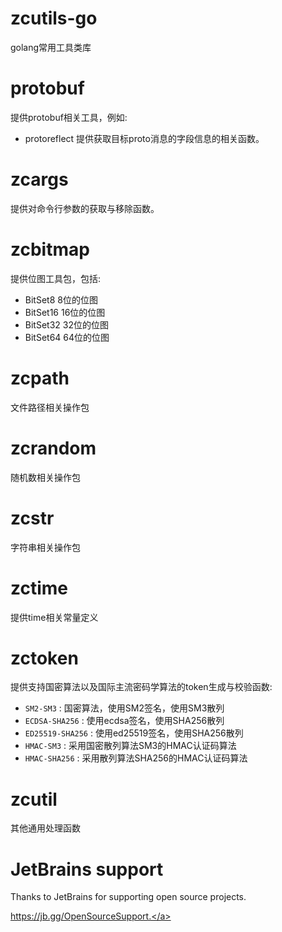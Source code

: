 zcutils-go
=====

golang常用工具类库

# protobuf
提供protobuf相关工具，例如:
- protoreflect 提供获取目标proto消息的字段信息的相关函数。

# zcargs
提供对命令行参数的获取与移除函数。

# zcbitmap
提供位图工具包，包括:
- BitSet8 8位的位图
- BitSet16 16位的位图
- BitSet32 32位的位图
- BitSet64 64位的位图

# zcpath
文件路径相关操作包

# zcrandom
随机数相关操作包

# zcstr
字符串相关操作包

# zctime
提供time相关常量定义

# zctoken
提供支持国密算法以及国际主流密码学算法的token生成与校验函数:
- `SM2-SM3` : 国密算法，使用SM2签名，使用SM3散列
- `ECDSA-SHA256` : 使用ecdsa签名，使用SHA256散列
- `ED25519-SHA256` : 使用ed25519签名，使用SHA256散列
- `HMAC-SM3` : 采用国密散列算法SM3的HMAC认证码算法
- `HMAC-SHA256` : 采用散列算法SHA256的HMAC认证码算法

# zcutil
其他通用处理函数

# JetBrains support
Thanks to JetBrains for supporting open source projects.

<a href="https://jb.gg/OpenSourceSupport" target="_blank">https://jb.gg/OpenSourceSupport.</a>
